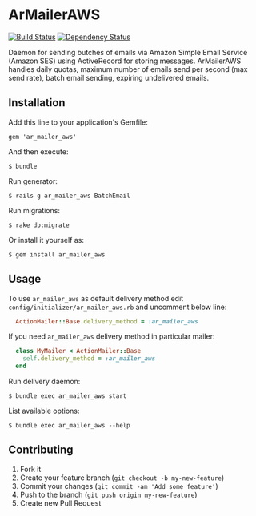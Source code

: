 # ArMailerAWS

[![Build Status](https://travis-ci.org/leschenko/ar_mailer_aws.png?branch=master)](https://travis-ci.org/leschenko/ar_mailer_aws)
[![Dependency Status](https://gemnasium.com/leschenko/ar_mailer_aws.png)](https://gemnasium.com/leschenko/ar_mailer_aws)

Daemon for sending butches of emails via Amazon Simple Email Service (Amazon SES) using ActiveRecord for storing messages.
ArMailerAWS handles daily quotas, maximum number of emails send per second (max send rate),
batch email sending, expiring undelivered emails.

## Installation

Add this line to your application's Gemfile:

    gem 'ar_mailer_aws'

And then execute:

    $ bundle

Run generator:

    $ rails g ar_mailer_aws BatchEmail

Run migrations:

    $ rake db:migrate

Or install it yourself as:

    $ gem install ar_mailer_aws

## Usage

To use `ar_mailer_aws` as default delivery method edit `config/initializer/ar_mailer_aws.rb` and uncomment below line:

```ruby
  ActionMailer::Base.delivery_method = :ar_mailer_aws
```

If you need `ar_mailer_aws` delivery method in particular mailer:

```ruby
  class MyMailer < ActionMailer::Base
    self.delivery_method = :ar_mailer_aws
  end
```

Run delivery daemon:

    $ bundle exec ar_mailer_aws start

List available options:

    $ bundle exec ar_mailer_aws --help


## Contributing

1. Fork it
2. Create your feature branch (`git checkout -b my-new-feature`)
3. Commit your changes (`git commit -am 'Add some feature'`)
4. Push to the branch (`git push origin my-new-feature`)
5. Create new Pull Request
